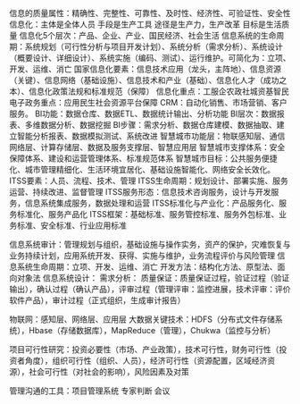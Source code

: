 信息的质量属性：精确性、完整性、可靠性、及时性、经济性、可验证性、安全性
信息化：主体是全体人员 手段是生产工具 途径是生产力，生产改革 目标是生活质量
信息化5个层次：产品、企业、产业、国民经济、社会生活
信息系统的生命周期：系统规划（可行性分析与项目开发计划）、系统分析（需求分析）、系统设计（概要设计、详细设计）、系统实施（编码、测试）、运行维护。可简化为：立项、开发、运维、消亡
国家信息化要素：信息技术应用（龙头，主阵地）、信息资源（关键）、信息网络（基础设施）、信息技术和产业（基础）、信息化人才（成功之本）、信息化政策法规和标准规范（保障）
信息化重点：工服企农政社城资基智民
电子政务重点：应用民生社会资源平台保障
CRM：自动化销售、市场营销、客户服务。
BI功能：数据仓库、数据ETL、数据统计输出、分析功能
BI层次：数据报表、多维数据分析、数据挖掘
BI步骤：需求分析、数据仓库建模、数据抽取、建立智能分析报表、数据模拟测试、系统改进
智慧城市功能层：物联感知层、通信网络层、计算存储层、数据及服务支撑层、智慧应用层
智慧城市支撑体系：安全保障体系、建设和运营管理体系、标准规范体系
智慧城市目标：公共服务便捷化、城市管理精细化、生活环境宜居化、基础设施智能化、网络安全长效化。
ITSS要素：人员、流程、技术、管理
ITSS生命周期：规划设计、部署实施、服务运营、持续改进、监督管理
ITSS服务形态：信息技术咨询服务，设计与开发服务，信息系统集成服务，数据处理和运营
ITSS标准化与产业化：产品服务化、服务标准化、服务产品化
ITSS框架：基础标准、服务管控标准、服务外包标准、业务标准、安全标准、行业应用标准

信息系统审计：管理规划与组织，基础设施与操作实务，资产的保护，灾难恢复与业务持续计划，应用系统开发、获得、实施与维护，业务流程评价与风险管理
信息系统生命周期：立项、开发、运维、消亡
开发方法：结构化方法、原型法、面向对象法
信息系统设计：
需求分析：
质量保证：质量保证过程，验证过程（验证输出），确认过程（确认产品），评审过程（管理评审：监控进展，技术评审：评价软件产品），审计过程（正式组织，生成审计报告）

物联网：感知层、网络层、应用层
大数据关键技术：HDFS（分布式文件存储系统），Hbase（存储数据库），MapReduce（管理），Chukwa（监控与分析）

项目可行性研究：投资必要性（市场、产业政策），技术可行性，财务可行性（投资者角度），组织可行性（组织、人员），经济可行性（资源配置，区域经济资源），社会可行性（对社会的影响），风险因素及对策

管理沟通的工具：项目管理系统 专家判断 会议